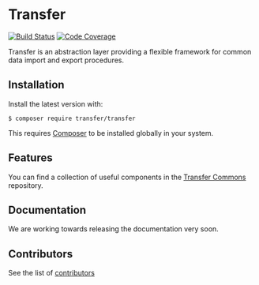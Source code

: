 Transfer
========

[![Build Status](https://travis-ci.org/transfer-framework/transfer.svg?branch=1.0)](https://travis-ci.org/transfer-framework/transfer)
[![Code Coverage](https://scrutinizer-ci.com/g/transfer-framework/transfer/badges/coverage.png?b=1.0)](https://scrutinizer-ci.com/g/transfer-framework/transfer/?branch=1.0)

Transfer is an abstraction layer providing a flexible framework for common data import and export procedures.

Installation
------------

Install the latest version with:

    $ composer require transfer/transfer 

This requires [Composer](https://getcomposer.org/download/) to be installed globally in your system.

Features
--------

You can find a collection of useful components in the [Transfer Commons](https://github.com/transfer-framework/commons) repository.

Documentation
-------------

We are working towards releasing the documentation very soon.

Contributors
------------

See the list of [contributors](CONTRIBUTORS.md)
